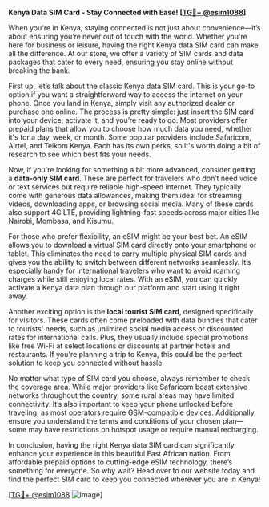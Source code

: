 **Kenya Data SIM Card - Stay Connected with Ease! [[TG💪+ @esim1088](https://t.me/s/esim1088)]**

When you're in Kenya, staying connected is not just about convenience—it’s about ensuring you’re never out of touch with the world. Whether you're here for business or leisure, having the right Kenya data SIM card can make all the difference. At our store, we offer a variety of SIM cards and data packages that cater to every need, ensuring you stay online without breaking the bank.

First up, let’s talk about the classic Kenya data SIM card. This is your go-to option if you want a straightforward way to access the internet on your phone. Once you land in Kenya, simply visit any authorized dealer or purchase one online. The process is pretty simple: just insert the SIM card into your device, activate it, and you’re ready to go. Most providers offer prepaid plans that allow you to choose how much data you need, whether it's for a day, week, or month. Some popular providers include Safaricom, Airtel, and Telkom Kenya. Each has its own perks, so it's worth doing a bit of research to see which best fits your needs.

Now, if you're looking for something a bit more advanced, consider getting a **data-only SIM card**. These are perfect for travelers who don’t need voice or text services but require reliable high-speed internet. They typically come with generous data allowances, making them ideal for streaming videos, downloading apps, or browsing social media. Many of these cards also support 4G LTE, providing lightning-fast speeds across major cities like Nairobi, Mombasa, and Kisumu.

For those who prefer flexibility, an eSIM might be your best bet. An eSIM allows you to download a virtual SIM card directly onto your smartphone or tablet. This eliminates the need to carry multiple physical SIM cards and gives you the ability to switch between different networks seamlessly. It’s especially handy for international travelers who want to avoid roaming charges while still enjoying local rates. With an eSIM, you can quickly activate a Kenya data plan through our platform and start using it right away.

Another exciting option is the **local tourist SIM card**, designed specifically for visitors. These cards often come preloaded with data bundles that cater to tourists' needs, such as unlimited social media access or discounted rates for international calls. Plus, they usually include special promotions like free Wi-Fi at select locations or discounts at partner hotels and restaurants. If you're planning a trip to Kenya, this could be the perfect solution to keep you connected without hassle.

No matter what type of SIM card you choose, always remember to check the coverage area. While major providers like Safaricom boast extensive networks throughout the country, some rural areas may have limited connectivity. It’s also important to keep your phone unlocked before traveling, as most operators require GSM-compatible devices. Additionally, ensure you understand the terms and conditions of your chosen plan—some may have restrictions on hotspot usage or require manual recharging.

In conclusion, having the right Kenya data SIM card can significantly enhance your experience in this beautiful East African nation. From affordable prepaid options to cutting-edge eSIM technology, there’s something for everyone. So why wait? Head over to our website today and find the perfect SIM card to keep you connected wherever you are in Kenya!

[[TG💪+ @esim1088](https://t.me/s/esim1088) ![Image](https://i.postimg.cc/Y0z9fWf4/image.png)]